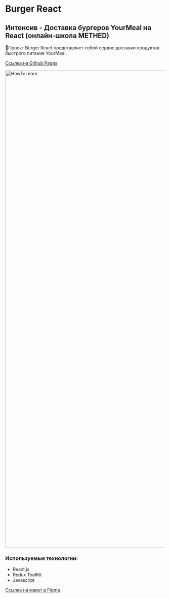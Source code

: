 # Burger React

## Интенсив - Доставка бургеров YourMeal на React (онлайн-школа METHED)

🍔Проект Burger React представляет собой сервис доставки продуктов быстрого питания YourMeal.

[Ссылка на Github Pages](https://mikhailyandex.github.io/BurgerReact/)

<img width="1503" alt="HowToLearn" src="https://user-images.githubusercontent.com/114576286/225888172-08b8a113-05f3-48c2-8f33-9abc45aabff6.png">

### Используемые технологии:
* React.js
* Redux ToolKit
* Javascript

[Ссылка на макет в Figma](https://www.figma.com/file/zAASWcZBpUyFVnPFAYX8HH/YouMeal-(youtube)?node-id=0-1&t=PaTU4RDIrokxSwAl-0)
